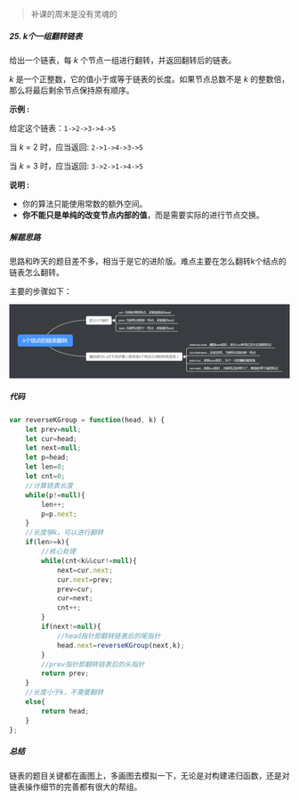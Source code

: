 > 补课的周末是没有灵魂的



##### 25. k个一组翻转链表

给出一个链表，每 *k* 个节点一组进行翻转，并返回翻转后的链表。

*k* 是一个正整数，它的值小于或等于链表的长度。如果节点总数不是 *k* 的整数倍，那么将最后剩余节点保持原有顺序。

**示例 :**

给定这个链表：`1->2->3->4->5`

当 *k* = 2 时，应当返回: `2->1->4->3->5`

当 *k* = 3 时，应当返回: `3->2->1->4->5`

**说明 :**

- 你的算法只能使用常数的额外空间。
- **你不能只是单纯的改变节点内部的值**，而是需要实际的进行节点交换。



##### 解题思路

思路和昨天的题目差不多，相当于是它的进阶版。难点主要在怎么翻转k个结点的链表怎么翻转。

主要的步骤如下：

![](../images/Snipaste_2019-04-28_15-39-31.png)



##### 代码

```javascript
var reverseKGroup = function(head, k) {
    let prev=null;
    let cur=head;
    let next=null;
    let p=head;
    let len=0;
    let cnt=0;
  	//计算链表长度
    while(p!=null){
        len++;
        p=p.next;
    }
  	//长度够k，可以进行翻转
    if(len>=k){
      	//核心处理
        while(cnt<k&&cur!=null){
            next=cur.next;
            cur.next=prev;
            prev=cur;
            cur=next;
            cnt++;
        }
        if(next!=null){
          	//head指针即翻转链表后的尾指针
            head.next=reverseKGroup(next,k);
        }
      	//prev指针即翻转链表后的头指针
        return prev;
    }
  	//长度小于k，不需要翻转
  	else{
        return head;
    }
};
```



##### 总结

链表的题目关键都在画图上，多画图去模拟一下，无论是对构建递归函数，还是对链表操作细节的完善都有很大的帮组。